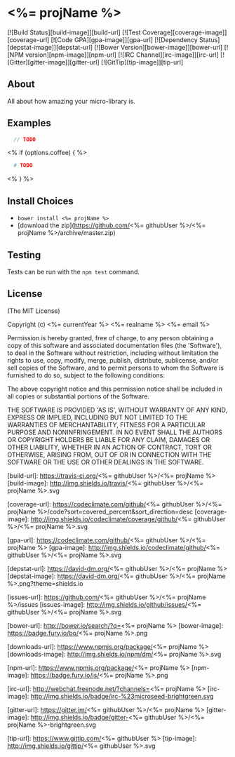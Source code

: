 # <%= projName %>
[![Build Status][build-image]][build-url]
[![Test Coverage][coverage-image]][coverage-url]
[![Code GPA][gpa-image]][gpa-url]
[![Dependency Status][depstat-image]][depstat-url]
[![Bower Version][bower-image]][bower-url]
[![NPM version][npm-image]][npm-url]
[![IRC Channel][irc-image]][irc-url]
[![Gitter][gitter-image]][gitter-url]
[![GitTip][tip-image]][tip-url]

## About

All about how amazing your micro-library is.

## Examples

```JavaScript
  // TODO
```
<% if (options.coffee) { %>
```CoffeeScript
  # TODO
```
<% } %>
## Install Choices
- `bower install <%= projName %>`
- [download the zip](https://github.com/<%= githubUser %>/<%= projName %>/archive/master.zip)

## Testing

Tests can be run with the `npm test` command.

## License

(The MIT License)

Copyright (c) <%= currentYear %> <%= realname %> <%= email %>

Permission is hereby granted, free of charge, to any person obtaining
a copy of this software and associated documentation files (the
'Software'), to deal in the Software without restriction, including
without limitation the rights to use, copy, modify, merge, publish,
distribute, sublicense, and/or sell copies of the Software, and to
permit persons to whom the Software is furnished to do so, subject to
the following conditions:

The above copyright notice and this permission notice shall be
included in all copies or substantial portions of the Software.

THE SOFTWARE IS PROVIDED 'AS IS', WITHOUT WARRANTY OF ANY KIND,
EXPRESS OR IMPLIED, INCLUDING BUT NOT LIMITED TO THE WARRANTIES OF
MERCHANTABILITY, FITNESS FOR A PARTICULAR PURPOSE AND NONINFRINGEMENT.
IN NO EVENT SHALL THE AUTHORS OR COPYRIGHT HOLDERS BE LIABLE FOR ANY
CLAIM, DAMAGES OR OTHER LIABILITY, WHETHER IN AN ACTION OF CONTRACT,
TORT OR OTHERWISE, ARISING FROM, OUT OF OR IN CONNECTION WITH THE
SOFTWARE OR THE USE OR OTHER DEALINGS IN THE SOFTWARE.



[build-url]: https://travis-ci.org/<%= githubUser %>/<%= projName %>
[build-image]: http://img.shields.io/travis/<%= githubUser %>/<%= projName %>.svg

[coverage-url]: https://codeclimate.com/github/<%= githubUser %>/<%= projName %>/code?sort=covered_percent&sort_direction=desc
[coverage-image]: http://img.shields.io/codeclimate/coverage/github/<%= githubUser %>/<%= projName %>.svg

[gpa-url]: https://codeclimate.com/github/<%= githubUser %>/<%= projName %>
[gpa-image]: http://img.shields.io/codeclimate/github/<%= githubUser %>/<%= projName %>.svg

[depstat-url]: https://david-dm.org/<%= githubUser %>/<%= projName %>
[depstat-image]: https://david-dm.org/<%= githubUser %>/<%= projName %>.png?theme=shields.io

[issues-url]: https://github.com/<%= githubUser %>/<%= projName %>/issues
[issues-image]: http://img.shields.io/github/issues/<%= githubUser %>/<%= projName %>.svg

[bower-url]: http://bower.io/search/?q=<%= projName %>
[bower-image]: https://badge.fury.io/bo/<%= projName %>.png

[downloads-url]: https://www.npmjs.org/package/<%= projName %>
[downloads-image]: http://img.shields.io/npm/dm/<%= projName %>.svg

[npm-url]: https://www.npmjs.org/package/<%= projName %>
[npm-image]: https://badge.fury.io/js/<%= projName %>.png

[irc-url]: http://webchat.freenode.net/?channels=<%= projName %>
[irc-image]: http://img.shields.io/badge/irc-%23microseed-brightgreen.svg

[gitter-url]: https://gitter.im/<%= githubUser %>/<%= projName %>
[gitter-image]: http://img.shields.io/badge/gitter-<%= githubUser %>/<%= projName %>-brightgreen.svg

[tip-url]: https://www.gittip.com/<%= githubUser %>
[tip-image]: http://img.shields.io/gittip/<%= githubUser %>.svg